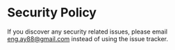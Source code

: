 # Security Policy

If you discover any security related issues, please email eng.ay88@gmail.com instead of using the issue tracker.
